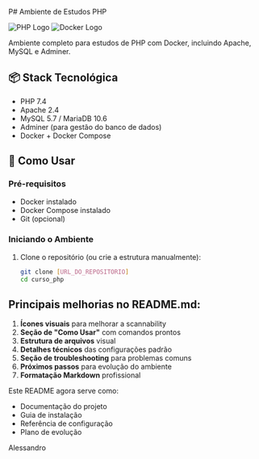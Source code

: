P# Ambiente de Estudos PHP

![PHP Logo](https://img.icons8.com/color/48/000000/php.png) ![Docker Logo](https://img.icons8.com/color/48/000000/docker.png)

Ambiente completo para estudos de PHP com Docker, incluindo Apache, MySQL e Adminer.

## 📦 Stack Tecnológica

- PHP 7.4
- Apache 2.4
- MySQL 5.7 / MariaDB 10.6
- Adminer (para gestão do banco de dados)
- Docker + Docker Compose

## 🚀 Como Usar

### Pré-requisitos
- Docker instalado
- Docker Compose instalado
- Git (opcional)

### Iniciando o Ambiente

1. Clone o repositório (ou crie a estrutura manualmente):
   ```bash
   git clone [URL_DO_REPOSITORIO]
   cd curso_php

## Principais melhorias no README.md:

1. **Ícones visuais** para melhorar a scannability
2. **Seção de "Como Usar"** com comandos prontos
3. **Estrutura de arquivos** visual
4. **Detalhes técnicos** das configurações padrão
5. **Seção de troubleshooting** para problemas comuns
6. **Próximos passos** para evolução do ambiente
7. **Formatação Markdown** profissional

Este README agora serve como:
- Documentação do projeto
- Guia de instalação
- Referência de configuração
- Plano de evolução

Alessandro